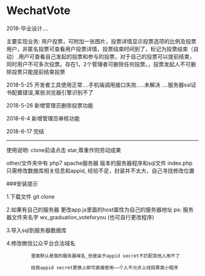 # WechatVote
2018-毕业设计....

主要实现业务:
   用户投票，可附加一张图片，投票详情显示投票选项的比例及投票用户，非匿名投票可查看用户投票详情，投票结束时间到了，标记为投票结束（自动）.用户可查看自己发起的投票和参与的投票，对于自己的投票可以提前结束，同时用户不可多次投票。存在1，2个管理者可删除任何投票，，投票发起人不可删除投票只能提前结束投票

2018-5-25 开发者工具使用正常....手机端调用接口失败.....未解决  ....服务器ssl证书配置错误,某些浏览器引擎识别不了

2018-5-26 新增管理员删除投票功能

2018-6-4 新增管理员审核功能

2018-6-17 完结

---------------------------------------------------------------------------------------------------------------------------

使用说明:
  clone前请点击 star,尊重作则劳动成果
  
  other/文件夹中有 php7 apache服务器 版本的服务器程序和sql文件
  index.php 只需修改数据库相关信息和appid, 经验不足，封装并不太大，自己寻找修改位置
 
###安装提示
 
   1.下载文件 git clone

   2.如果有自己的服务器 更改app.js里面的host属性为自己的服务器地址 ps: 服务器文件夹名字 wx_graduation_voteforyou (也可自行更改程序)  

   3.导入sql到服务器数据库
   
   4.修改微信公众平台合法域名

             里面默认是我的服务器域名_但是由于appid secret不匹配其他人用不了

             给我appid secret更换上即可直接使用——个人不允许上线投票类小程序
